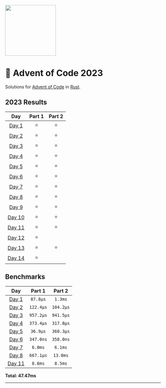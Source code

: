 <img src="./.assets/christmas_ferris.png" width="164">

# 🎄 Advent of Code 2023

Solutions for [Advent of Code](https://adventofcode.com/) in [Rust](https://www.rust-lang.org/).

<!--- advent_readme_stars table --->
## 2023 Results

| Day | Part 1 | Part 2 |
| :---: | :---: | :---: |
| [Day 1](https://adventofcode.com/2023/day/1) | ⭐ | ⭐ |
| [Day 2](https://adventofcode.com/2023/day/2) | ⭐ | ⭐ |
| [Day 3](https://adventofcode.com/2023/day/3) | ⭐ | ⭐ |
| [Day 4](https://adventofcode.com/2023/day/4) | ⭐ | ⭐ |
| [Day 5](https://adventofcode.com/2023/day/5) | ⭐ | ⭐ |
| [Day 6](https://adventofcode.com/2023/day/6) | ⭐ | ⭐ |
| [Day 7](https://adventofcode.com/2023/day/7) | ⭐ | ⭐ |
| [Day 8](https://adventofcode.com/2023/day/8) | ⭐ | ⭐ |
| [Day 9](https://adventofcode.com/2023/day/9) | ⭐ | ⭐ |
| [Day 10](https://adventofcode.com/2023/day/10) | ⭐ | ⭐ |
| [Day 11](https://adventofcode.com/2023/day/11) | ⭐ | ⭐ |
| [Day 12](https://adventofcode.com/2023/day/12) | ⭐ |   |
| [Day 13](https://adventofcode.com/2023/day/13) | ⭐ | ⭐ |
| [Day 14](https://adventofcode.com/2023/day/14) | ⭐ |   |
<!--- advent_readme_stars table --->

<!--- benchmarking table --->
## Benchmarks

| Day | Part 1 | Part 2 |
| :---: | :---: | :---:  |
| [Day 1](./src/bin/01.rs) | `87.8µs` | `1.3ms` |
| [Day 2](./src/bin/02.rs) | `122.4µs` | `104.2µs` |
| [Day 3](./src/bin/03.rs) | `957.2µs` | `941.5µs` |
| [Day 4](./src/bin/04.rs) | `373.4µs` | `317.8µs` |
| [Day 5](./src/bin/05.rs) | `36.9µs` | `360.3µs` |
| [Day 6](./src/bin/06.rs) | `347.0ns` | `358.0ns` |
| [Day 7](./src/bin/07.rs) | `6.0ms` | `6.1ms` |
| [Day 8](./src/bin/08.rs) | `667.1µs` | `13.0ms` |
| [Day 11](./src/bin/11.rs) | `8.6ms` | `8.5ms` |

**Total: 47.47ms**
<!--- benchmarking table --->

---
